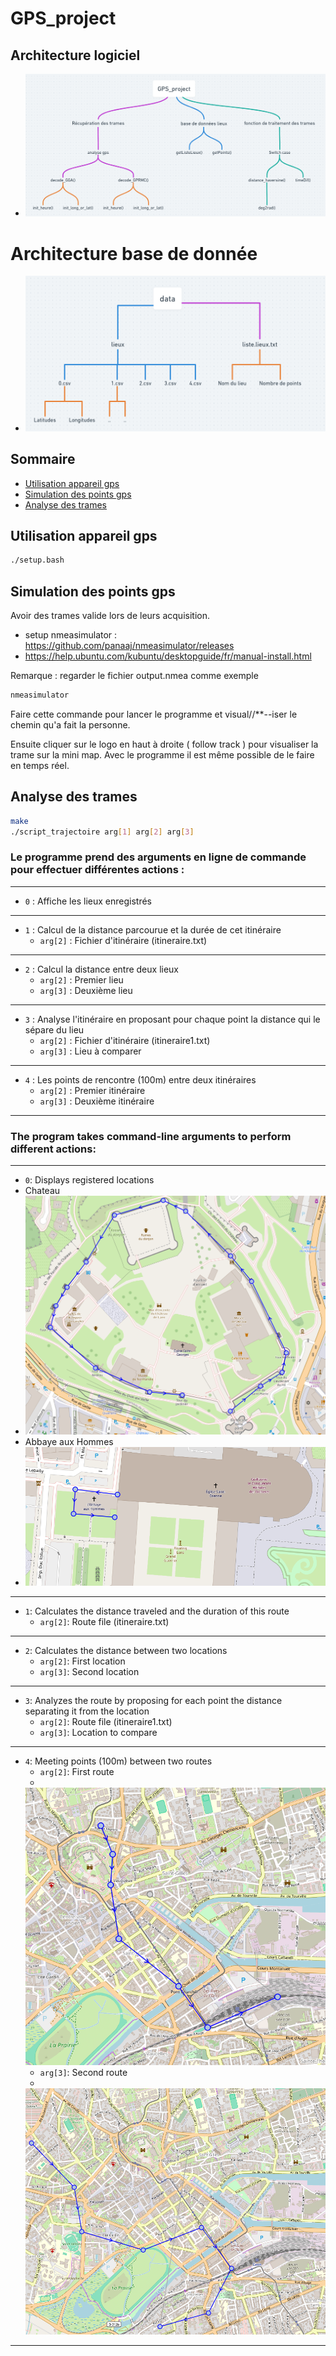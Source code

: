 # GPS_project

## Architecture logiciel
- ![](GPS/src/data/architecture_logiciel.png)


# Architecture base de donnée
- ![](GPS/src/data/architecture_base_de_donnees.png)

## Sommaire
 - [Utilisation appareil gps](#utilisation-appareil-gps)
 - [Simulation des points gps](#simulation-des-points-gps)
 - [Analyse des trames](#analyse-des-trames)

## Utilisation appareil gps

```bash
./setup.bash
```

## Simulation des points gps
Avoir des trames valide lors de leurs acquisition. 
 - setup nmeasimulator : https://github.com/panaaj/nmeasimulator/releases
 - https://help.ubuntu.com/kubuntu/desktopguide/fr/manual-install.html

Remarque : regarder le fichier output.nmea comme exemple
```bash
nmeasimulator
```

Faire cette commande pour lancer le programme et visual//**--iser le chemin qu'a fait la personne.

Ensuite cliquer sur le logo en haut à droite ( follow track ) pour visualiser la trame sur la mini map. 
Avec le programme il est même possible de le faire en temps réel.

## Analyse des trames

```bash
make
./script_trajectoire arg[1] arg[2] arg[3]
```

### Le programme prend des arguments en ligne de commande pour effectuer différentes actions :
---
- `0` : Affiche les lieux enregistrés
---
- `1` : Calcul de la distance parcourue et la durée de cet itinéraire
  - `arg[2]` : Fichier d'itinéraire (itineraire.txt)
---
- `2` : Calcul la distance entre deux lieux
  - `arg[2]` : Premier lieu
  - `arg[3]` : Deuxième lieu
---
- `3` : Analyse l'itinéraire en proposant pour chaque point la distance qui le sépare du lieu
  - `arg[2]` : Fichier d'itinéraire (itineraire1.txt)
  - `arg[3]` : Lieu à comparer
---
- `4` : Les points de rencontre (100m) entre deux itinéraires
  - `arg[2]` : Premier itinéraire
  - `arg[3]` : Deuxième itinéraire
---

### The program takes command-line arguments to perform different actions:

---

- `0`: Displays registered locations
-  Chateau
-  ![](GPS/src/data/chateau.png)
-  Abbaye aux Hommes
-  ![](GPS/src/data/abbaye_aux_hommes.png)

---

- `1`: Calculates the distance traveled and the duration of this route
  - `arg[2]`: Route file (itineraire.txt)

---

- `2`: Calculates the distance between two locations
  - `arg[2]`: First location
  - `arg[3]`: Second location

---

- `3`: Analyzes the route by proposing for each point the distance separating it from the location
  - `arg[2]`: Route file (itineraire1.txt)
  - `arg[3]`: Location to compare

---

- `4`: Meeting points (100m) between two routes
  - `arg[2]`: First route
  - 
  ![](GPS/src/data/trame1.png)
  - `arg[3]`: Second route
  - 
  ![](GPS/src/data/trame2.png)

---


